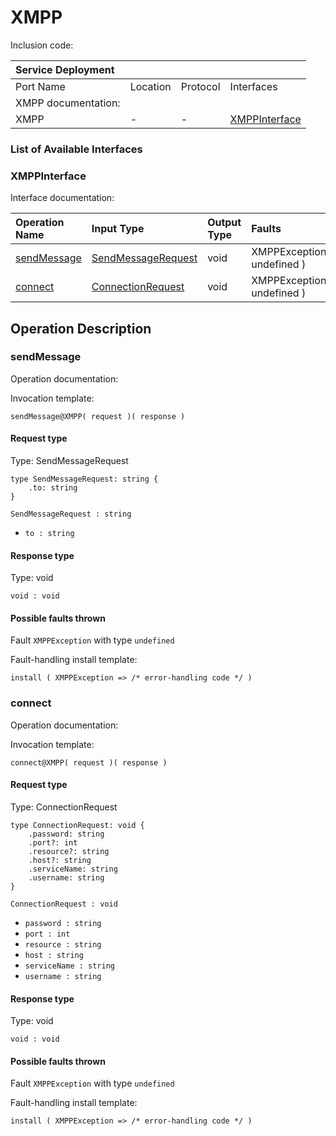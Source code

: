 # XMPP

Inclusion code: 

| Service Deployment |  |  |  |
| :--- | :--- | :--- | :--- |
| Port Name | Location | Protocol | Interfaces |
| XMPP documentation: |  |  |  |
| XMPP | - | - | [XMPPInterface](xmpp.md#XMPPInterface) |

### List of Available Interfaces

### XMPPInterface <a id="XMPPInterface"></a>

Interface documentation:

| Operation Name | Input Type | Output Type | Faults |
| :--- | :--- | :--- | :--- |
| [sendMessage](xmpp.md#sendMessage) | [SendMessageRequest](xmpp.md#SendMessageRequest) | void |  XMPPException\( undefined \) |
| [connect](xmpp.md#connect) | [ConnectionRequest](xmpp.md#ConnectionRequest) | void |  XMPPException\( undefined \) |

## Operation Description

### sendMessage <a id="sendMessage"></a>

Operation documentation:

Invocation template:

```text
sendMessage@XMPP( request )( response )
```

#### Request type <a id="SendMessageRequest"></a>

Type: SendMessageRequest

```text
type SendMessageRequest: string {
    .to: string
}
```

`SendMessageRequest : string`

* `to : string`

#### Response type

Type: void

`void : void`

#### Possible faults thrown

Fault `XMPPException` with type `undefined`

Fault-handling install template:

```text
install ( XMPPException => /* error-handling code */ )
```

### connect <a id="connect"></a>

Operation documentation:

Invocation template:

```text
connect@XMPP( request )( response )
```

#### Request type <a id="ConnectionRequest"></a>

Type: ConnectionRequest

```text
type ConnectionRequest: void {
    .password: string
    .port?: int
    .resource?: string
    .host?: string
    .serviceName: string
    .username: string
}
```

`ConnectionRequest : void`

* `password : string`
* `port : int`
* `resource : string`
* `host : string`
* `serviceName : string`
* `username : string`

#### Response type

Type: void

`void : void`

#### Possible faults thrown

Fault `XMPPException` with type `undefined`

Fault-handling install template:

```text
install ( XMPPException => /* error-handling code */ )
```

